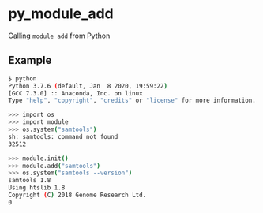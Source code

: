 # py_module_add

Calling `module add` from Python

## Example

```bash
$ python
Python 3.7.6 (default, Jan  8 2020, 19:59:22)
[GCC 7.3.0] :: Anaconda, Inc. on linux
Type "help", "copyright", "credits" or "license" for more information.

>>> import os
>>> import module
>>> os.system("samtools")
sh: samtools: command not found
32512

>>> module.init()
>>> module.add("samtools")
>>> os.system("samtools --version")
samtools 1.8
Using htslib 1.8
Copyright (C) 2018 Genome Research Ltd.
0
```
